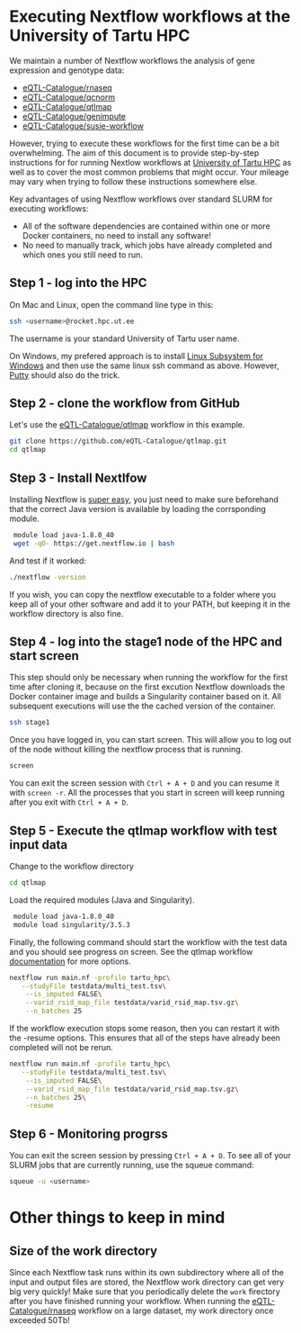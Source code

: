 # Executing Nextflow workflows at the University of Tartu HPC

We maintain a number of Nextflow workflows the analysis of gene expression and genotype data:
* [eQTL-Catalogue/rnaseq](https://github.com/eQTL-Catalogue/rnaseq)
* [eQTL-Catalogue/qcnorm](https://github.com/eQTL-Catalogue/qcnorm)
* [eQTL-Catalogue/qtlmap](https://github.com/eQTL-Catalogue/qtlmap)
* [eQTL-Catalogue/genimpute](https://github.com/eQTL-Catalogue/genimpute)
* [eQTL-Catalogue/susie-workflow](https://github.com/eQTL-Catalogue/susie-workflow)

However, trying to execute these workflows for the first time can be a bit overwhelming. The aim of this document is to provide step-by-step instructions for for running Nextlow workflows at [University of Tartu HPC](https://hpc.ut.ee/en/home/) as well as to cover the most common problems that might occur. Your mileage may vary when trying to follow these instructions somewhere else.

Key advantages of using Nextflow workflows over standard SLURM for executing workflows:
* All of the software dependencies are contained within one or more Docker containers, no need to install any software!
* No need to manually track, which jobs have already completed and which ones you still need to run.

## Step 1 - log into the HPC

On Mac and Linux, open the command line type in this:
```bash
ssh <username>@rocket.hpc.ut.ee
```
The username is your standard University of Tartu user name.

On Windows, my prefered approach is to install [Linux Subsystem for Windows](https://docs.microsoft.com/en-us/windows/wsl/install-win10) and then use the same linux ssh command as above. However, [Putty](https://www.putty.org/) should also do the trick. 

## Step 2 - clone the workflow from GitHub

Let's use the [eQTL-Catalogue/qtlmap](https://github.com/eQTL-Catalogue/qtlmap) workflow in this example.

```bash
git clone https://github.com/eQTL-Catalogue/qtlmap.git
cd qtlmap
```

## Step 3 - Install Nextlfow

Installing Nextflow is [super easy](https://www.nextflow.io/docs/latest/getstarted.html), you just need to make sure beforehand that the correct Java version is available by loading the corrsponding module.
  
```bash
 module load java-1.8.0_40
 wget -qO- https://get.nextflow.io | bash
```

And test if it worked:

```bash
./nextflow -version
```

If you wish, you can copy the nextflow executable to a folder where you keep all of your other software and add it to your PATH, but keeping it in the workflow directory is also fine.

## Step 4 - log into the stage1 node of the HPC and start screen
This step should only be necessary when running the workflow for the first time after cloning it, because on the first excution Nextflow downloads the Docker container image and builds a Singularity container based on it. All subsequent executions will use the the cached version of the container.

```bash
ssh stage1
```

Once you have logged in, you can start screen. This will allow you to log out of the node without killing the nextflow process that is running.

```bash
screen
```
You can exit the screen session with `Ctrl + A + D` and you can resume it with `screen -r`. All the processes that you start in screen will keep running after you exit with `Ctrl + A + D`.

## Step 5 - Execute the qtlmap workflow with test input data

Change to the workflow directory

```bash
cd qtlmap
```

Load the required modules (Java and Singularity).

```bash
 module load java-1.8.0_40
 module load singularity/3.5.3
```

Finally, the following command should start the workflow with the test data and you should see progress on screen. See the qtlmap workflow [documentation](https://github.com/eQTL-Catalogue/qtlmap/blob/master/docs/usage.md) for more options.

```bash
nextflow run main.nf -profile tartu_hpc\
   --studyFile testdata/multi_test.tsv\
    --is_imputed FALSE\
    --varid_rsid_map_file testdata/varid_rsid_map.tsv.gz\
    --n_batches 25
```

If the workflow execution stops some reason, then you can restart it with the -resume options. This ensures that all of the steps have already been completed will not be rerun.

```bash
nextflow run main.nf -profile tartu_hpc\
   --studyFile testdata/multi_test.tsv\
    --is_imputed FALSE\
    --varid_rsid_map_file testdata/varid_rsid_map.tsv.gz\
    --n_batches 25\
    -resume
```

## Step 6 - Monitoring progrss

You can exit the screen session by pressing `Ctrl + A + D`. To see all of your SLURM jobs that are currently running, use the squeue command:

```bash
squeue -u <username>
```

# Other things to keep in mind

## Size of the work directory
Since each Nextflow task runs within its own subdirectory where all of the input and output files are stored, the Nextflow work directory can get very big very quickly! Make sure that you periodically delete the `work` firectory after you have finished running your workflow. When running the [eQTL-Catalogue/rnaseq](https://github.com/eQTL-Catalogue/rnaseq) workflow on a large dataset, my work directory once exceeded 50Tb!







